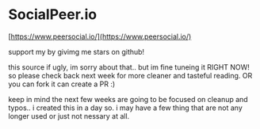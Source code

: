 # SocialPeer.io

[https://www.peersocial.io/](https://www.peersocial.io/)

support my by givimg me stars on github!

this source if ugly, im sorry about that.. but im fine tuneing it RIGHT NOW! so please check back next week for more cleaner and tasteful reading. OR  you can fork it can create a PR :) 

keep in mind the next few weeks are going to be focused on cleanup and typos.. i created this in a day so. i may have a few thing that are not any longer used or just not nessary at all.
